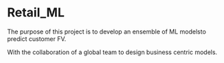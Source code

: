# Retail_ML
The purpose of this project is to develop an ensemble of ML modelsto predict customer FV.

With the collaboration of a global team to design business centric models. 
